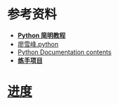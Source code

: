 # 参考资料

- **[Python 简明教程](http://old.sebug.net/paper/python/)**
- [廖雪峰.python](http://www.liaoxuefeng.com/wiki/001374738125095c955c1e6d8bb493182103fac9270762a000)
- [Python Documentation contents](https://docs.python.org/2/contents.html)
- **[练手项目](https://www.zhihu.com/question/29372574)**


# [进度](http://old.sebug.net/paper/python/ch11s07.html)